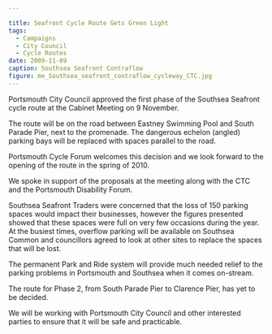 ```yaml
---

title: Seafront Cycle Route Gets Green Light
tags:
  - Campaigns
  - City Council
  - Cycle Routes
date: 2009-11-09
caption: Southsea Seafront Contraflow
figure: me_Southsea_seafront_contraflow_cycleway_CTC.jpg
---
```


Portsmouth City Council approved the first phase of the Southsea Seafront cycle route at the Cabinet Meeting on 9 November.

The route will be on the road between Eastney Swimming Pool and South Parade Pier, next to the promenade. The dangerous echelon (angled) parking bays will be replaced with spaces parallel to the road.

Portsmouth Cycle Forum welcomes this decision and we look forward to the opening of the route in the spring of 2010.

We spoke in support of the proposals at the meeting along with the CTC and the Portsmouth Disability Forum.

Southsea Seafront Traders were concerned that the loss of 150 parking spaces would impact their businesses, however the figures presented showed that these spaces were full on very few occasions during the year. At the busiest times, overflow parking will be available on Southsea Common and councillors agreed to look at other sites to replace the spaces that will be lost.

The permanent Park and Ride system will provide much needed relief to the parking problems in Portsmouth and Southsea when it comes on-stream.

The route for Phase 2, from South Parade Pier to Clarence Pier, has yet to be decided.

We will be working with Portsmouth City Council and other interested parties to ensure that it will be safe and practicable.
